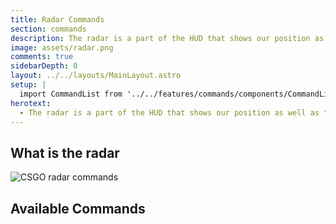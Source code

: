 ```yaml
---
title: Radar Commands
section: commands
description: The radar is a part of the HUD that shows our position as well as that of our teammates in the map. It is important to configure the map such that...
image: assets/radar.png
comments: true
sidebarDepth: 0
layout: ../../layouts/MainLayout.astro
setup: |
  import CommandList from '../../features/commands/components/CommandList.astro'
herotext:
  - The radar is a part of the HUD that shows our position as well as that of our teammates in the map. It is important to configure the map such that all of the map is visible so that we know what each teammate is covering as well as which play you can do as a team given your positioning.
---
```


## What is the radar

<img alt="CSGO radar commands" src="../mods/simple-radar/radar_1.png#thumbnail-md" style="margin: 0 auto; display: block;" />

## Available Commands

<CommandList type="radar" />
